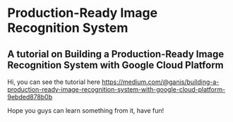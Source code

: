 # Production-Ready Image Recognition System

## A tutorial on Building a Production-Ready Image Recognition System with Google Cloud Platform

Hi, you can see the tutorial here https://medium.com/@ganis/building-a-production-ready-image-recognition-system-with-google-cloud-platform-9ebded878b0b

Hope you guys can learn something from it, have fun!